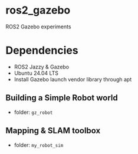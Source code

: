 # ros2_gazebo
ROS2 Gazebo experiments

# Dependencies
- ROS2 Jazzy & Gazebo
- Ubuntu 24.04 LTS
- Install Gazebo launch vendor library through apt

## Building a Simple Robot world

- folder: `gz_robot`

## Mapping & SLAM toolbox
- folder: `my_robot_sim`
